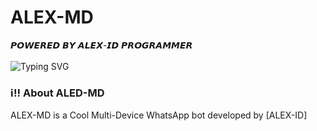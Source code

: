 # ALEX-MD
𝙋𝙊𝙒𝙀𝙍𝙀𝘿 𝘽𝙔 𝘼𝙇𝙀𝙓-𝙄𝘿 𝙋𝙍𝙊𝙂𝙍𝘼𝙈𝙈𝙀𝙍
<br>
<br>
![Typing SVG](https://readme-typing-svg.demolab.com?font=Ribeye&size=50&pause=1000&color=3F00FF&center=true&width=900&height=100&lines=Its%20ALEX-MD;%20Multi-Device%20WhatsApp%20Bot;%20Developed%20By%20ALEX-ID%20Programs)
<p align="center">
  
### ℹ‼️ **About ALED-MD**
ALEX-MD is a Cool Multi-Device WhatsApp bot developed by [ALEX-ID]
